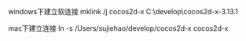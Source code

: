 windows下建立软连接
mklink /j cocos2d-x C:\develop\cocos2d-x-3.13.1

mac下建立连接
ln -s /Users/sujiehao/develop/cocos2d-x cocos2d-x
